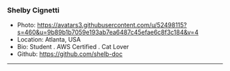 ### Shelby Cignetti
- Photo: https://avatars3.githubusercontent.com/u/52498115?s=460&u=9b89b1b7059e193ab7ea6487c45efae6c8f3c184&v=4
- Location: Atlanta, USA
- Bio: Student . AWS Certified . Cat Lover
- Github: https://github.com/shelb-doc
***
